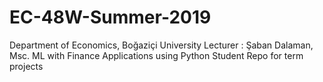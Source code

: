 # EC-48W-Summer-2019
Department of Economics, Boğaziçi University 
Lecturer : Şaban Dalaman, Msc.
ML with Finance Applications using Python
Student Repo for term projects
